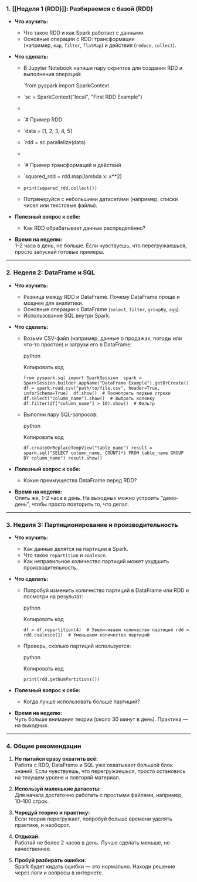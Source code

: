 ### 1. **[[Неделя 1 (RDD)]]: Разбираемся с базой (RDD)**

- **Что изучить:**
    
    - Что такое RDD и как Spark работает с данными.
    - Основные операции с RDD: трансформации (например, `map`, `filter`, `flatMap`) и действия (`reduce`, `collect`).
- **Что сделать:**
    
    - В Jupyter Notebook напиши пару скриптов для создания RDD и выполнения операций:
        
        
        `from pyspark import SparkContext 
    - `sc = SparkContext("local", "First RDD Example") 
    -  
    - `# Пример RDD 
    - `data = [1, 2, 3, 4, 5] 
    - `rdd = sc.parallelize(data)  
    - 
    - `# Пример трансформаций и действий 
    - `squared_rdd = rdd.map(lambda x: x**2) 
    - `print(squared_rdd.collect())`
        
    - Потренируйся с небольшими датасетами (например, списки чисел или текстовые файлы).
- **Полезный вопрос к себе:**
    
    - Как RDD обрабатывает данные распределённо?
- **Время на неделю:**  
    1–2 часа в день, не больше. Если чувствуешь, что перегружаешься, просто запускай готовые примеры.
    

---

### 2. **Неделя 2: DataFrame и SQL**

- **Что изучить:**
    
    - Разница между RDD и DataFrame. Почему DataFrame проще и мощнее для аналитики.
    - Основные операции с DataFrame (`select`, `filter`, `groupBy`, `agg`).
    - Использование SQL внутри Spark.
- **Что сделать:**
    
    - Возьми CSV-файл (например, данные о продажах, погоды или что-то простое) и загрузи его в DataFrame:
        
        python
        
        Копировать код
        
        `from pyspark.sql import SparkSession  spark = SparkSession.builder.appName("DataFrame Example").getOrCreate() df = spark.read.csv("path/to/file.csv", header=True, inferSchema=True)  df.show()  # Посмотреть первые строки df.select("column_name").show()  # Выбрать колонку df.filter(df["column_name"] > 10).show()  # Фильтр`
        
    - Выполни пару SQL-запросов:
        
        python
        
        Копировать код
        
        `df.createOrReplaceTempView("table_name") result = spark.sql("SELECT column_name, COUNT(*) FROM table_name GROUP BY column_name") result.show()`
        
- **Полезный вопрос к себе:**
    
    - Какие преимущества DataFrame перед RDD?
- **Время на неделю:**  
    Опять же, 1–2 часа в день. На выходных можно устроить "демо-день", чтобы просто повторить то, что делал.
    

---

### 3. **Неделя 3: Партиционирование и производительность**

- **Что изучить:**
    
    - Как данные делятся на партиции в Spark.
    - Что такое `repartition` и `coalesce`.
    - Как неправильное количество партиций может ухудшить производительность.
- **Что сделать:**
    
    - Попробуй изменить количество партиций в DataFrame или RDD и посмотри на результат:
        
        python
        
        Копировать код
        
        `df = df.repartition(4)  # Увеличиваем количество партиций rdd = rdd.coalesce(1)  # Уменьшаем количество партиций`
        
    - Проверь, сколько партиций используется:
        
        python
        
        Копировать код
        
        `print(rdd.getNumPartitions())`
        
- **Полезный вопрос к себе:**
    
    - Когда лучше использовать больше партиций?
- **Время на неделю:**  
    Чуть больше внимания теории (около 30 минут в день). Практика — на выходных.
    

---

### 4. **Общие рекомендации**

1. **Не пытайся сразу охватить всё:**  
    Работа с RDD, DataFrame и SQL уже охватывает большой блок знаний. Если чувствуешь, что перегружаешься, просто остановись на текущем уровне и повторяй материал.
    
2. **Используй маленькие датасеты:**  
    Для начала достаточно работать с простыми файлами, например, 10–100 строк.
    
3. **Чередуй теорию и практику:**  
    Если теория перегружает, попробуй больше времени уделять практике, и наоборот.
    
4. **Отдыхай:**  
    Работай не более 2 часов в день. Лучше сделать меньше, но качественнее.
    
5. **Пробуй разбирать ошибки:**  
    Spark будет кидать ошибки — это нормально. Находи решение через логи и вопросы в интернете.
